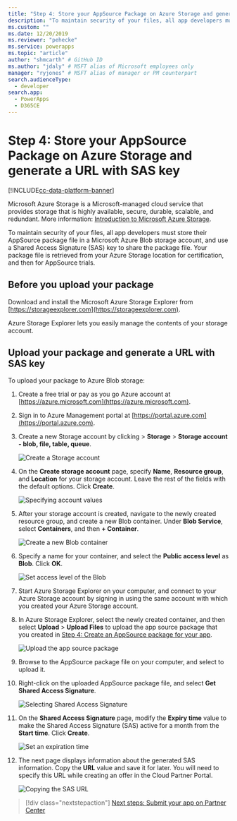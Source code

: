 ```yaml
---
title: "Step 4: Store your AppSource Package on Azure Storage and generate a URL with SAS key (Common Data Service) | Microsoft Docs" # Intent and product brand in a unique string of 43-59 chars including spaces
description: "To maintain security of your files, all app developers must store their AppSource package file in a Microsoft Azure Blob storage account, and use a Shared Access Signature (SAS) key to share the package file. Your package file is retrieved from your Azure Storage location for certification, and then for AppSource trials." # 115-145 characters including spaces. This abstract displays in the search result.
ms.custom: ""
ms.date: 12/20/2019
ms.reviewer: "pehecke"
ms.service: powerapps
ms.topic: "article"
author: "shmcarth" # GitHub ID
ms.author: "jdaly" # MSFT alias of Microsoft employees only
manager: "ryjones" # MSFT alias of manager or PM counterpart
search.audienceType: 
  - developer
search.app: 
  - PowerApps
  - D365CE
---
```

# Step 4: Store your AppSource Package on Azure Storage and generate a URL with SAS key

[!INCLUDE[cc-data-platform-banner](../../includes/cc-data-platform-banner.md)]

Microsoft Azure Storage is a Microsoft-managed cloud service that provides storage that is highly available, secure, durable, scalable, and redundant. More information: [Introduction to Microsoft Azure Storage](https://docs.microsoft.com/azure/storage/common/storage-introduction).

To maintain security of your files, all app developers must store their AppSource package file in a Microsoft Azure Blob storage account, and use a Shared Access Signature (SAS) key to share the package file. Your package file is retrieved from your Azure Storage location for certification, and then for AppSource trials.

## Before you upload your package

Download and install the Microsoft Azure Storage Explorer from [https://storageexplorer.com](https://storageexplorer.com).

Azure Storage Explorer lets you easily manage the contents of your storage account.

## Upload your package and generate a URL with SAS key

To upload your package to Azure Blob storage:

1. Create a free trial or pay as you go Azure account at [https://azure.microsoft.com](https://azure.microsoft.com).
2. Sign in to Azure Management portal at [https://portal.azure.com](https://portal.azure.com).
3. Create a new Storage account by clicking  > **Storage** > **Storage account - blob, file, table, queue**.
    
   ![Create a Storage account](media/appsource-storageaccount-pic1.png)

4. On the **Create storage account** page, specify **Name**, **Resource group**, and **Location** for your storage account. Leave the rest of the fields with the default options. Click **Create**. 

   ![Specifying account values](media/appsource-storageaccount-pic2.png)
  
5. After your storage account is created, navigate to the newly created resource group, and create a new Blob container. Under **Blob Service**, select **Containers**, and then **+ Container**.

   ![Create a new Blob container](media/appsource-storageaccount-pic3.png)

6. Specify a name for your container, and select the **Public access level** as **Blob**. Click **OK**.

   ![Set access level of the Blob](media/appsource-storageaccount-pic4.png)

7. Start Azure Storage Explorer on your computer, and connect to your Azure Storage account by signing in using the same account with which you created your Azure Storage account.

8. In Azure Storage Explorer, select the newly created container, and then select **Upload** > **Upload Files** to upload the app source package that you created in [Step 4: Create an AppSource package for your app](create-package-app-appsource.md). 

   ![Upload the app source package](media/appsource-storageaccount-pic5.png)

9. Browse to the AppSource package file on your computer, and select to upload it.

10. Right-click on the uploaded AppSource package file, and select **Get Shared Access Signature**.

    ![Selecting Shared Access Signature](media/appsource-storageaccount-pic6.png)

11. On the **Shared Access Signature** page, modify the **Expiry time** value to make the Shared Access Signature (SAS) active for a month from the **Start time**. Click **Create**.

    ![Set an expiration time](media/appsource-storageaccount-pic7.png)

12. The next page displays information about the generated SAS information. Copy the **URL** value and save it for later. You will need to specify this URL while creating an offer in the Cloud Partner Portal.

    ![Copying the SAS URL](media/appsource-storageaccount-pic8.png)


> [!div class="nextstepaction"]
> [Next steps: Submit your app on Partner Center](next-steps-submit-app-cloud-partner-portal.md)
